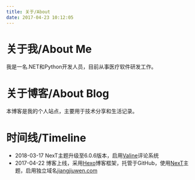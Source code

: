 ```yaml
---
title: 关于/About
date: 2017-04-23 10:12:05
---
```



# 关于我/About Me

我是一名.NET和Python开发人员，目前从事医疗软件研发工作。

# 关于博客/About Blog

本博客是我的个人站点，主要用于技术分享和生活记录。

# 时间线/Timeline

- 2018-03-17  NexT主题升级至6.0.6版本，启用[Valine](https://valine.js.org/)评论系统
- 2017-04-22 博客上线，采用[Hexo](https://hexo.io/)博客框架，托管于GitHub，使用[NexT](https://github.com/theme-next/hexo-theme-next)主题，启用独立域名[jiangjiuwen.com](http://jiangjiuwen.com)
